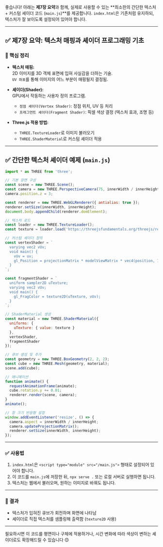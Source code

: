 좋습니다! 아래는 **제7장 요약**과 함께, 실제로 사용할 수 있는 **최소한의 간단한 텍스처 + 커스텀 셰이더 코드 (`main.js`)**를 제공합니다. `index.html`은 기존처럼 유지하되, 텍스처가 잘 보이도록 설정되어 있어야 합니다.

---

## ✅ 제7장 요약: 텍스처 매핑과 셰이더 프로그래밍 기초

### 📌 핵심 정리

- **텍스처 매핑:**  
  2D 이미지를 3D 객체 표면에 입혀 사실감을 더하는 기술.  
  `UV 좌표`를 통해 이미지의 어느 부분이 매핑될지 결정됨.

- **셰이더(Shader):**  
  GPU에서 작동하는 사용자 정의 프로그램.  
  - `정점 셰이더(Vertex Shader)`: 정점 위치, UV 등 처리  
  - `프래그먼트 셰이더(Fragment Shader)`: 픽셀 색상 결정 (텍스처 효과, 조명 등)

- **Three.js 적용 방법:**  
  - `THREE.TextureLoader`로 이미지 불러오기  
  - `THREE.ShaderMaterial`로 커스텀 셰이더 적용

---

## ✅ 간단한 텍스처 셰이더 예제 (`main.js`)

```javascript
import * as THREE from 'three';

// 기본 장면 구성
const scene = new THREE.Scene();
const camera = new THREE.PerspectiveCamera(75, innerWidth / innerHeight, 0.1, 1000);
camera.position.z = 3;

const renderer = new THREE.WebGLRenderer({ antialias: true });
renderer.setSize(innerWidth, innerHeight);
document.body.appendChild(renderer.domElement);

// 텍스처 로드
const loader = new THREE.TextureLoader();
const texture = loader.load('https://threejsfundamentals.org/threejs/resources/images/wall.jpg');

// 커스텀 셰이더 정의
const vertexShader = `
  varying vec2 vUv;
  void main() {
    vUv = uv;
    gl_Position = projectionMatrix * modelViewMatrix * vec4(position, 1.0);
  }
`;

const fragmentShader = `
  uniform sampler2D uTexture;
  varying vec2 vUv;
  void main() {
    gl_FragColor = texture2D(uTexture, vUv);
  }
`;

// ShaderMaterial 생성
const material = new THREE.ShaderMaterial({
  uniforms: {
    uTexture: { value: texture }
  },
  vertexShader,
  fragmentShader
});

// 큐브 생성 및 추가
const geometry = new THREE.BoxGeometry(2, 2, 2);
const cube = new THREE.Mesh(geometry, material);
scene.add(cube);

// 애니메이션
function animate() {
  requestAnimationFrame(animate);
  cube.rotation.y += 0.01;
  renderer.render(scene, camera);
}
animate();

// 창 크기 반응형 설정
window.addEventListener('resize', () => {
  camera.aspect = innerWidth / innerHeight;
  camera.updateProjectionMatrix();
  renderer.setSize(innerWidth, innerHeight);
});
```

---

### ✅ 사용법

1. `index.html`은 `<script type="module" src="/main.js">` 형태로 설정되어 있어야 합니다.
2. 이 코드를 `main.js`에 저장한 뒤, `npx serve .` 또는 로컬 서버로 실행하면 됩니다.
3. 텍스처는 웹에서 불러오며, 원하는 이미지로 바꿔도 됩니다.

---

### 📌 결과
- 텍스처가 입혀진 큐브가 회전하며 화면에 나타남
- 셰이더로 직접 텍스처를 샘플링해 출력함 (`texture2D` 사용)

---

필요하시면 이 코드를 평면이나 구체에 적용하거나, 시간 변화에 따라 색상이 변하는 셰이더로도 확장해드릴 수 있습니다 😊
